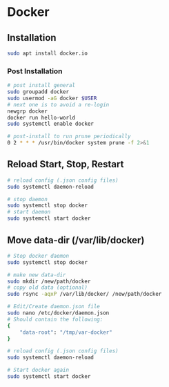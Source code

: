 # Docker

## Installation

```bash
sudo apt install docker.io
```

### Post Installation
```bash
# post install general
sudo groupadd docker
sudo usermod -aG docker $USER
# next one is to avoid a re-login
newgrp docker
docker run hello-world
sudo systemctl enable docker

# post-install to run prune periodically
0 2 * * * /usr/bin/docker system prune -f 2>&1
```


## Reload Start, Stop, Restart

```bash
# reload config (.json config files)
sudo systemctl daemon-reload

# stop daemon
sudo systemctl stop docker
# start daemon
sudo systemctl start docker
```

## Move data-dir (/var/lib/docker)

```bash
# Stop docker daemon
sudo systemctl stop docker

# make new data-dir
sudo mkdir /new/path/docker
# copy old data (optional)
sudo rsync -aqxP /var/lib/docker/ /new/path/docker

# Edit/Create daemon.json file
sudo nano /etc/docker/daemon.json
# Should contain the following:
{
    "data-root": "/tmp/var-docker"
}

# reload config (.json config files)
sudo systemctl daemon-reload

# Start docker again
sudo systemctl start docker
```
